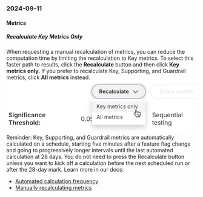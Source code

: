 ### 2024-09-11
#### Metrics
##### Recalculate Key Metrics Only
When requesting a manual recalculation of metrics, you can reduce the computation time by limiting the recalculation to Key metrics. To select this faster path to results, click the **Recalculate** button and then click **Key metrics only**. If you prefer to recalculate Key, Supporting, and Guardrail metrics, click **All metrics** instead.
![Image](./static/fme/recalc-key-metrics-only.png)
Reminder: Key, Supporting, and Guardrail metrics are automatically calculated on a schedule, starting five minutes after a feature flag change and going to progressively longer intervals until the last automated calculation at 28 days. You do not need to press the Recalculate button unless you want to kick off a calculation before the next scheduled run or after the 28-day mark.
Learn more in our docs:
- [Automated calculation frequency](https://help.split.io/hc/en-us/articles/360020844451-Metrics-impact-tab#01J7EY70WAJTZ8NK9K3R1Q70Y8)
- [Manually recalculating metrics](https://help.split.io/hc/en-us/articles/360020844451-Metrics-impact-tab#manually-recalculating-metrics)
